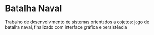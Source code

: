 # Batalha Naval
Trabalho de desenvolvimento de sistemas orientados a objetos: jogo de batalha naval, finalizado com interface gráfica e persistência
